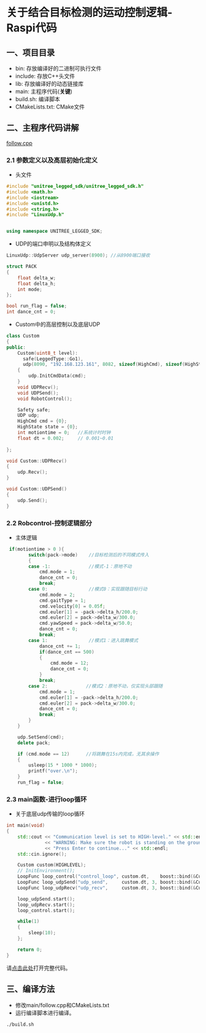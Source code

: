 # 关于结合目标检测的运动控制逻辑-Raspi代码
## 一、项目目录
* bin: 存放编译好的二进制可执行文件
* include: 存放C++头文件
* lib: 存放编译好的动态链接库
* main: 主程序代码(**关键**)
* build.sh: 编译脚本
* CMakeLists.txt: CMake文件

## 二、主程序代码讲解
[follow.cpp](main/follow.cpp)
### 2.1 参数定义以及高层初始化定义

* 头文件
```cpp
#include "unitree_legged_sdk/unitree_legged_sdk.h"
#include <math.h>
#include <iostream>
#include <unistd.h>
#include <string.h>
#include "LinuxUdp.h"


using namespace UNITREE_LEGGED_SDK;
```

* UDP的端口申明以及结构体定义
```cpp
LinuxUdp::UdpServer udp_server(8900); //从8900端口接收

struct PACK
{
    float delta_w;
    float delta_h;
    int mode;
};

bool run_flag = false;
int dance_cnt = 0;
```
* Custom中的高层控制以及底层UDP
```cpp
class Custom
{
public:
    Custom(uint8_t level): 
      safe(LeggedType::Go1), 
      udp(8090, "192.168.123.161", 8082, sizeof(HighCmd), sizeof(HighState))
    {
        udp.InitCmdData(cmd);
    }
    void UDPRecv();
    void UDPSend();
    void RobotControl();

    Safety safe;
    UDP udp;
    HighCmd cmd = {0};
    HighState state = {0};
    int motiontime = 0;   //系统计时时钟
    float dt = 0.002;     // 0.001~0.01
       
};

void Custom::UDPRecv()
{
    udp.Recv();
}

void Custom::UDPSend()
{  
    udp.Send();
}
```

### 2.2 Robcontrol-控制逻辑部分
* 主体逻辑
```cpp
 if(motiontime > 0 ){
        switch(pack->mode)    //目标检测后的不同模式传入
        {
        case -1:              //模式-1：原地不动
            cmd.mode = 1;
            dance_cnt = 0;
            break;
        case 0:               //模式0：实现跟随目标行动        
            cmd.mode = 2;
            cmd.gaitType = 1;
            cmd.velocity[0] = 0.05f;
            cmd.euler[1] = -pack->delta_h/200.0;
            cmd.euler[2] = pack->delta_w/300.0;
            cmd.yawSpeed = pack->delta_w/50.0;
            dance_cnt = 0;
            break;
        case 1:               //模式1：进入跳舞模式        
            dance_cnt += 1;
            if(dance_cnt == 500)
            {
                cmd.mode = 12;
                dance_cnt = 0;
            }
            break;               
        case 2:              //模式2：原地不动，仅实现头部跟随        
            cmd.mode = 1;
            cmd.euler[1] = -pack->delta_h/200.0;
            cmd.euler[2] = pack->delta_w/300.0;
            dance_cnt = 0;
            break;
        }
    }

    udp.SetSend(cmd); 
    delete pack;

    if (cmd.mode == 12)      //将跳舞在15s内完成，无其余操作
    {
        usleep(15 * 1000 * 1000);
        printf("over.\n");
    }
    run_flag = false;
```

### 2.3 main函数-进行loop循环
* 关于底层udp传输的loop循环
```cpp
int main(void) 
{
    std::cout << "Communication level is set to HIGH-level." << std::endl
              << "WARNING: Make sure the robot is standing on the ground." << std::endl
              << "Press Enter to continue..." << std::endl;
    std::cin.ignore();

    Custom custom(HIGHLEVEL);
    // InitEnvironment();
    LoopFunc loop_control("control_loop", custom.dt,    boost::bind(&Custom::RobotControl, &custom));
    LoopFunc loop_udpSend("udp_send",     custom.dt, 3, boost::bind(&Custom::UDPSend,      &custom));
    LoopFunc loop_udpRecv("udp_recv",     custom.dt, 3, boost::bind(&Custom::UDPRecv,      &custom));

    loop_udpSend.start();
    loop_udpRecv.start();
    loop_control.start();

    while(1)
    {
        sleep(10);
    };

    return 0; 
}
```

请[点击此处](main/follow.cpp)打开完整代码。

## 三、编译方法
* 修改main/follow.cpp和CMakeLists.txt
* 运行编译脚本进行编译。
```sh
./build.sh
```